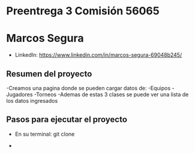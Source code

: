 # Preentrega 3 Comisión 56065 

# Marcos Segura

- LinkedIn: https://www.linkedin.com/in/marcos-segura-69048b245/

## Resumen del proyecto

-Creamos una pagina donde se pueden cargar datos de: 
 -Equipos
 -Jugadores
 -Torneos
-Ademas de estas 3 clases se puede ver una lista de los datos ingresados

## Pasos para ejecutar el proyecto

- En su terminal: git clone 

- 